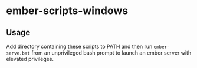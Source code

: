 # ember-scripts-windows

Usage
-----
Add directory containing these scripts to PATH and then run `ember-serve.bat` from an unprivileged bash prompt to launch an ember server with elevated privileges.
